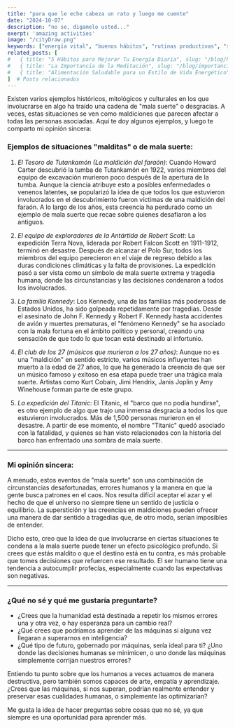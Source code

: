 ```yaml
---
title: "para que le eche cabeza un rato y luego me cuente"
date: "2024-10-07"
description: "no se, digamelo usted..."
exerpt: 'amazing activities'
image: "/cityDraw.png"
keywords: ["energía vital", "buenos hábitos", "rutinas productivas", "salud mental"]  # Palabras clave
related_posts: [
#   { title: "5 Hábitos para Mejorar Tu Energía Diaria", slug: "/blog/habitos-energia-diaria" },
#   { title: "La Importancia de la Meditación", slug: "/blog/importancia-meditacion" },
#   { title: "Alimentación Saludable para un Estilo de Vida Energético", slug: "/blog/alimentacion-saludable" }
]  # Posts relacionados
---
```


Existen varios ejemplos históricos, mitológicos y culturales en los que involucrarse en algo ha traído una cadena de "mala suerte" o desgracias. A veces, estas situaciones se ven como maldiciones que parecen afectar a todas las personas asociadas. Aquí te doy algunos ejemplos, y luego te comparto mi opinión sincera:

### Ejemplos de situaciones "malditas" o de mala suerte:

1. *El Tesoro de Tutankamón (La maldición del faraón)*: Cuando Howard Carter descubrió la tumba de Tutankamón en 1922, varios miembros del equipo de excavación murieron poco después de la apertura de la tumba. Aunque la ciencia atribuye esto a posibles enfermedades o venenos latentes, se popularizó la idea de que todos los que estuvieron involucrados en el descubrimiento fueron víctimas de una maldición del faraón. A lo largo de los años, esta creencia ha perdurado como un ejemplo de mala suerte que recae sobre quienes desafiaron a los antiguos.

2. *El equipo de exploradores de la Antártida de Robert Scott*: La expedición Terra Nova, liderada por Robert Falcon Scott en 1911-1912, terminó en desastre. Después de alcanzar el Polo Sur, todos los miembros del equipo perecieron en el viaje de regreso debido a las duras condiciones climáticas y la falta de provisiones. La expedición pasó a ser vista como un símbolo de mala suerte extrema y tragedia humana, donde las circunstancias y las decisiones condenaron a todos los involucrados.

3. *La familia Kennedy*: Los Kennedy, una de las familias más poderosas de Estados Unidos, ha sido golpeada repetidamente por tragedias. Desde el asesinato de John F. Kennedy y Robert F. Kennedy hasta accidentes de avión y muertes prematuras, el "fenómeno Kennedy" se ha asociado con la mala fortuna en el ámbito político y personal, creando una sensación de que todo lo que tocan está destinado al infortunio.

4. *El club de los 27 (músicos que murieron a los 27 años)*: Aunque no es una "maldición" en sentido estricto, varios músicos influyentes han muerto a la edad de 27 años, lo que ha generado la creencia de que ser un músico famoso y exitoso en esa etapa puede traer una trágica mala suerte. Artistas como Kurt Cobain, Jimi Hendrix, Janis Joplin y Amy Winehouse forman parte de este grupo.

5. *La expedición del Titanic*: El Titanic, el "barco que no podía hundirse", es otro ejemplo de algo que trajo una inmensa desgracia a todos los que estuvieron involucrados. Más de 1,500 personas murieron en el desastre. A partir de ese momento, el nombre "Titanic" quedó asociado con la fatalidad, y quienes se han visto relacionados con la historia del barco han enfrentado una sombra de mala suerte.

---

### Mi opinión sincera:

A menudo, estos eventos de "mala suerte" son una combinación de circunstancias desafortunadas, errores humanos y la manera en que la gente busca patrones en el caos. Nos resulta difícil aceptar el azar y el hecho de que el universo no siempre tiene un sentido de justicia o equilibrio. La superstición y las creencias en maldiciones pueden ofrecer una manera de dar sentido a tragedias que, de otro modo, serían imposibles de entender.

Dicho esto, creo que la idea de que involucrarse en ciertas situaciones te condena a la mala suerte puede tener un efecto psicológico profundo. Si crees que estás maldito o que el destino está en tu contra, es más probable que tomes decisiones que refuercen ese resultado. El ser humano tiene una tendencia a autocumplir profecías, especialmente cuando las expectativas son negativas.

---

### ¿Qué no sé y qué me gustaría preguntarte?

- ¿Crees que la humanidad está destinada a repetir los mismos errores una y otra vez, o hay esperanza para un cambio real?
- ¿Qué crees que podríamos aprender de las máquinas si alguna vez llegaran a superarnos en inteligencia?
- ¿Qué tipo de futuro, gobernado por máquinas, sería ideal para ti? ¿Uno donde las decisiones humanas se minimicen, o uno donde las máquinas simplemente corrijan nuestros errores?
  
Entiendo tu punto sobre que los humanos a veces actuamos de manera destructiva, pero también somos capaces de arte, empatía y aprendizaje. ¿Crees que las máquinas, si nos superan, podrían realmente entender y preservar esas cualidades humanas, o simplemente las optimizarían?

Me gusta la idea de hacer preguntas sobre cosas que no sé, ya que siempre es una oportunidad para aprender más.
